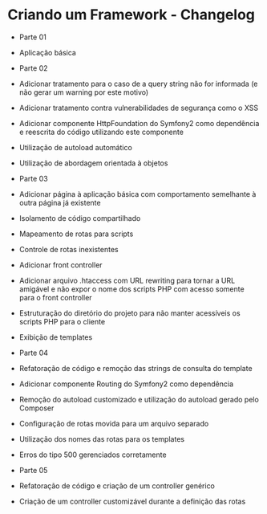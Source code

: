 Criando um Framework - Changelog
================================

* Parte 01
 * Aplicação básica

* Parte 02
 * Adicionar tratamento para o caso de a query string não for informada (e não gerar um warning por este motivo)
 * Adicionar tratamento contra vulnerabilidades de segurança como o XSS
 * Adicionar componente HttpFoundation do Symfony2 como dependência e reescrita do código utilizando este componente
 * Utilização de autoload automático
 * Utilização de abordagem orientada à objetos

* Parte 03
 * Adicionar página à aplicação básica com comportamento semelhante à outra página já existente
 * Isolamento de código compartilhado
 * Mapeamento de rotas para scripts
 * Controle de rotas inexistentes
 * Adicionar front controller
 * Adicionar arquivo .htaccess com URL rewriting para tornar a URL amigável e não expor o nome dos scripts PHP com acesso somente para o front controller
 * Estruturação do diretório do projeto para não manter acessíveis os scripts PHP para o cliente
 * Exibição de templates

* Parte 04
 * Refatoração de código e remoção das strings de consulta do template
 * Adicionar componente Routing do Symfony2 como dependência
 * Remoção do autoload customizado e utilização do autoload gerado pelo Composer
 * Configuração de rotas movida para um arquivo separado
 * Utilização dos nomes das rotas para os templates
 * Erros do tipo 500 gerenciados corretamente

* Parte 05
 * Refatoração de código e criação de um controller genérico
 * Criação de um controller customizável durante a definição das rotas
 
